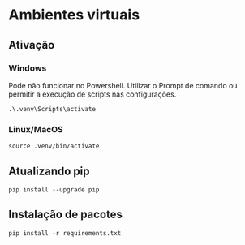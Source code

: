 # Ambientes virtuais

## Ativação

### Windows

Pode não funcionar no Powershell. Utilizar o Prompt de comando ou
permitir a execução de scripts nas configurações.

```shell
.\.venv\Scripts\activate
```

### Linux/MacOS

```shell
source .venv/bin/activate
```

## Atualizando pip

```shell
pip install --upgrade pip
```

## Instalação de pacotes

```shell
pip install -r requirements.txt
```
